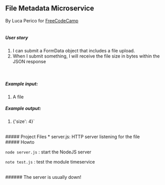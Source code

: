 File Metadata Microservice
-----

By Luca Perico for [FreeCodeCamp](https://www.freecodecamp.com/challenges/file-metadata-microservice)
<br><br>

##### User story
1. I can submit a FormData object that includes a file upload.
2. When I submit something, I will receive the file size in bytes within the JSON response
<br><br><br>
##### Example input:
1. A file
##### Example output:
1. {'size': 4}`

<br>
##### Project Files
 * server.js: HTTP server listening for the file
<br>
##### Howto

`node server.js` : start the NodeJS server

`note test.js` : test the module timeservice

<br>
###### The server is usually down!
